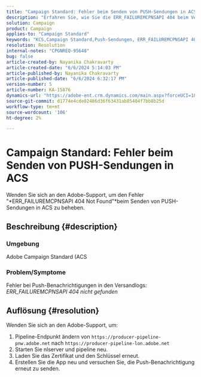 ```yaml
---
title: "Campaign Standard: Fehler beim Senden von PUSH-Sendungen in ACS"
description: "Erfahren Sie, wie Sie die ERR_FAILUREMCPNSAPI 404 beim Versand von PUSH-Sendungen in Campaign Standard nicht gefunden haben."
solution: Campaign
product: Campaign
applies-to: "Campaign Standard"
keywords: "KCS,Campaign Standard,Push-Sendungen, ERR_FAILUREMCPNSAPI 404 Nicht gefunden , ACS"
resolution: Resolution
internal-notes: "CPGNREQ-95648"
bug: false
article-created-by: Nayanika Chakravarty
article-created-date: "6/6/2024 5:14:03 PM"
article-published-by: Nayanika Chakravarty
article-published-date: "6/6/2024 6:32:17 PM"
version-number: 5
article-number: KA-15876
dynamics-url: "https://adobe-ent.crm.dynamics.com/main.aspx?forceUCI=1&pagetype=entityrecord&etn=knowledgearticle&id=054f2728-2824-ef11-840a-00224809adb3"
source-git-commit: d1774e4cde02486d36f63431ab85404f7bb8b25d
workflow-type: tm+mt
source-wordcount: '106'
ht-degree: 2%

---
```


# Campaign Standard: Fehler beim Senden von PUSH-Sendungen in ACS


Wenden Sie sich an den Adobe-Support, um den Fehler &quot;*ERR_FAILUREMCPNSAPI 404 Not Found&quot;*beim Senden von PUSH-Sendungen in ACS zu beheben.

## Beschreibung {#description}


### Umgebung

Adobe Campaign Standard (ACS

### Problem/Symptome

Fehler bei Push-Benachrichtigungen in den Versandlogs: *ERR_FAILUREMCPNSAPI 404 nicht gefunden*


## Auflösung {#resolution}


Wenden Sie sich an den Adobe-Support, um:

1. Pipeline-Endpunkt ändern von `https://producer-pipeline-pnw.adobe.net` nach `https://producer-pipeline-lon.adobe.net`
2. Starten Sie nlserver und pipeline neu.
3. Laden Sie das Zertifikat und den Schlüssel erneut.
4. Erstellen Sie die App neu und versuchen Sie, die Push-Benachrichtigung erneut zu senden.

